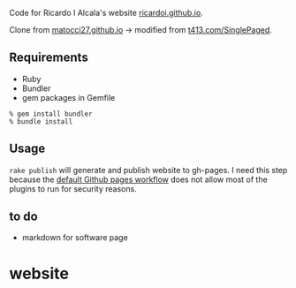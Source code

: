 Code for Ricardo I Alcala's website [ricardoi.github.io](https://ricardoi.github.io/ricardoi.github.io).

Clone from [matocci27.github.io](https://mattocci27.github.io/) -> modified from [t413.com/SinglePaged](https://github.com/t413/SinglePaged).


## Requirements
- Ruby
- Bundler
- gem packages in Gemfile

```shell
% gem install bundler
% bundle install
```

## Usage

```rake publish``` will generate and publish website to gh-pages. I need this step because the [default Github pages workflow](https://help.github.com/articles/using-jekyll-as-a-static-site-generator-with-github-pages/) does not allow most of the plugins to run for security reasons.

## to do
- markdown for software page
# website
